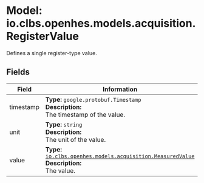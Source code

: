 # Model: io.clbs.openhes.models.acquisition.RegisterValue

Defines a single register-type value.

## Fields

| Field | Information |
| --- | --- |
| timestamp | <b>Type:</b> `google.protobuf.Timestamp`<br><b>Description:</b><br>The timestamp of the value. |
| unit | <b>Type:</b> `string`<br><b>Description:</b><br>The unit of the value. |
| value | <b>Type:</b> [`io.clbs.openhes.models.acquisition.MeasuredValue`](model-io-clbs-openhes-models-acquisition-measuredvalue.md)<br><b>Description:</b><br>The value. |

